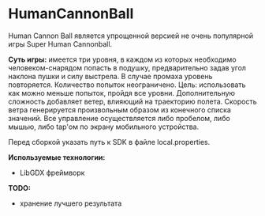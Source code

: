 # HumanCannonBall

Human Cannon Ball является упрощенной версией не очень популярной игры Super Human Cannonball.

**Суть игры:** 
имеется три уровня, в каждом из которых необходимо человеком-снарядом попасть в подушку, предварительно задав угол наклона пушки и силу выстрела. В случае промаха уровень повторяется. Количество попыток неограничено. Цель: использовать как можно меньше попыток, пройдя все уровни. Дополнительную сложность добавляет ветер, влияющий на траекторию полета. Скорость ветра генерируется произвольным образом из конечного списка значений. Все управление осуществляется либо пробелом, либо мышью, либо tap'ом по экрану мобильного устройства. 

Перед сборкой указать путь к SDK в файле local.properties.

**Используемые технологии:**
* LibGDX фреймворк


**TODO:**
* хранение лучшего результата

